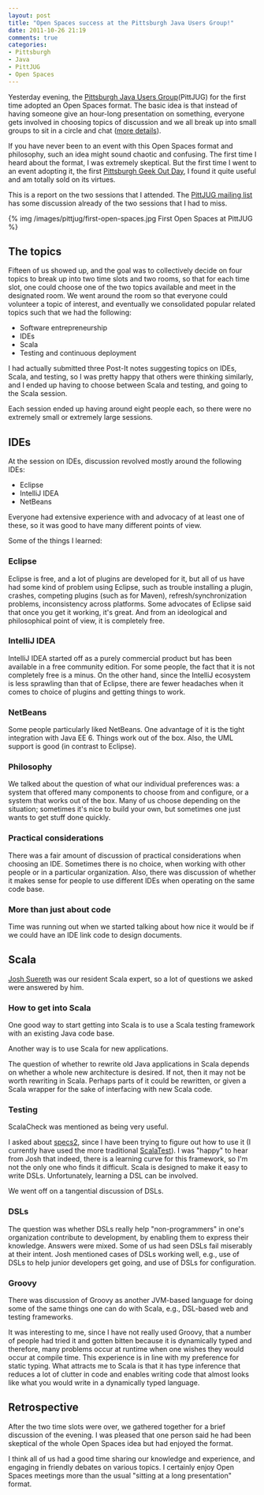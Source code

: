 ```yaml
---
layout: post
title: "Open Spaces success at the Pittsburgh Java Users Group!"
date: 2011-10-26 21:19
comments: true
categories:
- Pittsburgh
- Java
- PittJUG
- Open Spaces
---
```

Yesterday evening, the [Pittsburgh Java Users Group](http://java.net/projects/pittjug/)(PittJUG) for the first time adopted an Open Spaces format. The basic idea is that instead of having someone give an hour-long presentation on something, everyone gets involved in choosing topics of discussion and we all break up into small groups to sit in a circle and chat ([more details](https://docs.google.com/document/d/1Yufdr8zGBCWawsuEfKXXkM6ddcHnuhywzGw1lJ0u5TE/edit)).

If you have never been to an event with this Open Spaces format and philosophy, such an idea might sound chaotic and confusing. The first time I heard about the format, I was extremely skeptical. But the first time I went to an event adopting it, the first [Pittsburgh Geek Out Day](http://www.pghgeekoutday.com/), I found it quite useful and am totally sold on its virtues.

This is a report on the two sessions that I attended. The [PittJUG mailing list](http://java.net/projects/pittjug/lists/pittjug/archive) has some discussion already of the two sessions that I had to miss.

{% img /images/pittjug/first-open-spaces.jpg First Open Spaces at PittJUG %}

<!--more-->

## The topics

Fifteen of us showed up, and the goal was to collectively decide on four topics to break up into two time slots and two rooms, so that for each time slot, one could choose one of the two topics available and meet in the designated room. We went around the room so that everyone could volunteer a topic of interest, and eventually we consolidated popular related topics such that we had the following:

- Software entrepreneurship
- IDEs
- Scala
- Testing and continuous deployment

I had actually submitted three Post-It notes suggesting topics on IDEs, Scala, and testing, so I was pretty happy that others were thinking similarly, and I ended up having to choose between Scala and testing, and going to the Scala session.

Each session ended up having around eight people each, so there were no extremely small or extremely large sessions.

## IDEs

At the session on IDEs, discussion revolved mostly around the following IDEs:

- Eclipse
- IntelliJ IDEA
- NetBeans

Everyone had extensive experience with and advocacy of at least one of these, so it was good to have many different points of view.

Some of the things I learned:

### Eclipse

Eclipse is free, and a lot of plugins are developed for it, but all of us have had some kind of problem using Eclipse, such as trouble installing a plugin, crashes, competing plugins (such as for Maven), refresh/synchronization problems, inconsistency across platforms. Some advocates of Eclipse said that once you get it working, it's great. And from an ideological and philosophical point of view, it is completely free.

### IntelliJ IDEA

IntelliJ IDEA started off as a purely commercial product but has been available in a free community edition. For some people, the fact that it is not completely free is a minus. On the other hand, since the IntelliJ ecosystem is less sprawling than that of Eclipse, there are fewer headaches when it comes to choice of plugins and getting things to work.

### NetBeans

Some people particularly liked NetBeans. One advantage of it is the tight integration with Java EE 6. Things work out of the box. Also, the UML support is good (in contrast to Eclipse).

### Philosophy

We talked about the question of what our individual preferences was: a system that offered many components to choose from and configure, or a system that works out of the box. Many of us choose depending on the situation; sometimes it's nice to build your own, but sometimes one just wants to get stuff done quickly.

### Practical considerations

There was a fair amount of discussion of practical considerations when choosing an IDE. Sometimes there is no choice, when working with other people or in a particular organization. Also, there was discussion of whether it makes sense for people to use different IDEs when operating on the same code base.

### More than just about code

Time was running out when we started talking about how nice it would be if we could have an IDE link code to design documents.

## Scala

[Josh Suereth](http://suereth.blogspot.com/) was our resident Scala expert, so a lot of questions we asked were answered by him.

### How to get into Scala

One good way to start getting into Scala is to use a Scala testing framework with an existing Java code base.

Another way is to use Scala for new applications.

The question of whether to rewrite old Java applications in Scala depends on whether a whole new architecture is desired. If not, then it may not be worth rewriting in Scala. Perhaps parts of it could be rewritten, or given a Scala wrapper for the sake of interfacing with new Scala code.

### Testing

ScalaCheck was mentioned as being very useful.

I asked about [specs2](http://etorreborre.github.com/specs2/), since I have been trying to figure out how to use it (I currently have used the more traditional [ScalaTest](http://www.scalatest.org/)). I was "happy" to hear from Josh that indeed, there is a learning curve for this framework, so I'm not the only one who finds it difficult.  Scala is designed to make it easy to write DSLs. Unfortunately, learning a DSL can be involved.

We went off on a tangential discussion of DSLs.

### DSLs

The question was whether DSLs really help "non-programmers" in one's organization contribute to development, by enabling them to express their knowledge. Answers were mixed. Some of us had seen DSLs fail miserably at their intent. Josh mentioned cases of DSLs working well, e.g., use of DSLs to help junior developers get going, and use of DSLs for configuration.

### Groovy

There was discussion of Groovy as another JVM-based language for doing some of the same things one can do with Scala, e.g., DSL-based web and testing frameworks.

It was interesting to me, since I have not really used Groovy, that a number of people had tried it and gotten bitten because it is dynamically typed and therefore, many problems occur at runtime when one wishes they would occur at compile time. This experience is in line with my preference for static typing. What attracts me to Scala is that it has type inference that reduces a lot of clutter in code and enables writing code that almost looks like what you would write in a dynamically typed language.

## Retrospective

After the two time slots were over, we gathered together for a brief discussion of the evening. I was pleased that one person said he had been skeptical of the whole Open Spaces idea but had enjoyed the format.

I think all of us had a good time sharing our knowledge and experience, and engaging in friendly debates on various topics. I certainly enjoy Open Spaces meetings more than the usual "sitting at a long presentation" format.
